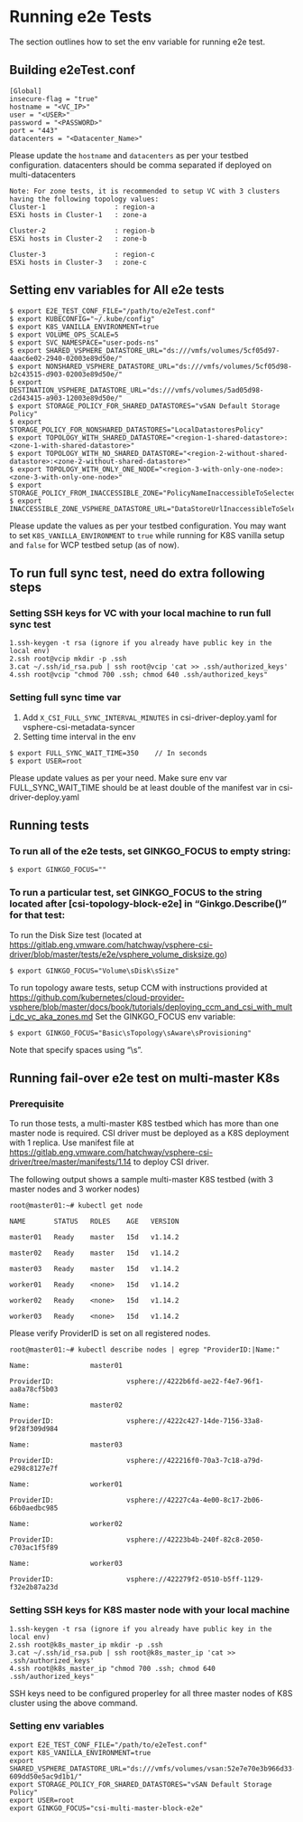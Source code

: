 # Running e2e Tests

The section outlines how to set the env variable for running e2e test.

## Building e2eTest.conf

```
[Global]
insecure-flag = "true"
hostname = "<VC_IP>"
user = "<USER>"
password = "<PASSWORD>"
port = "443"
datacenters = "<Datacenter_Name>"

```
Please update the `hostname` and `datacenters` as per your testbed configuration.
datacenters should be comma separated if deployed on multi-datacenters

```
Note: For zone tests, it is recommended to setup VC with 3 clusters having the following topology values:
Cluster-1                 : region-a
ESXi hosts in Cluster-1   : zone-a

Cluster-2                 : region-b
ESXi hosts in Cluster-2   : zone-b

Cluster-3                 : region-c
ESXi hosts in Cluster-3   : zone-c
```

## Setting env variables for All e2e tests
```shell
$ export E2E_TEST_CONF_FILE="/path/to/e2eTest.conf"
$ export KUBECONFIG="~/.kube/config"
$ export K8S_VANILLA_ENVIRONMENT=true
$ export VOLUME_OPS_SCALE=5
$ export SVC_NAMESPACE="user-pods-ns"
$ export SHARED_VSPHERE_DATASTORE_URL="ds:///vmfs/volumes/5cf05d97-4aac6e02-2940-02003e89d50e/"
$ export NONSHARED_VSPHERE_DATASTORE_URL="ds:///vmfs/volumes/5cf05d98-b2c43515-d903-02003e89d50e/"
$ export DESTINATION_VSPHERE_DATASTORE_URL="ds:///vmfs/volumes/5ad05d98-c2d43415-a903-12003e89d50e/"
$ export STORAGE_POLICY_FOR_SHARED_DATASTORES="vSAN Default Storage Policy"
$ export STORAGE_POLICY_FOR_NONSHARED_DATASTORES="LocalDatastoresPolicy"
$ export TOPOLOGY_WITH_SHARED_DATASTORE="<region-1-shared-datastore>:<zone-1-with-shared-datastore>"
$ export TOPOLOGY_WITH_NO_SHARED_DATASTORE="<region-2-without-shared-datastore>:<zone-2-without-shared-datastore>"
$ export TOPOLOGY_WITH_ONLY_ONE_NODE="<region-3-with-only-one-node>:<zone-3-with-only-one-node>"
$ export STORAGE_POLICY_FROM_INACCESSIBLE_ZONE="PolicyNameInaccessibleToSelectedTopologyValues"
$ export INACCESSIBLE_ZONE_VSPHERE_DATASTORE_URL="DataStoreUrlInaccessibleToSelectedTopologyValues"
```
Please update the values as per your testbed configuration. You may want to set `K8S_VANILLA_ENVIRONMENT` to `true` while running for K8S vanilla setup and `false` for WCP testbed setup (as of now).

## To run full sync test, need do extra following steps

### Setting SSH keys for VC with your local machine to run full sync test

```
1.ssh-keygen -t rsa (ignore if you already have public key in the local env)
2.ssh root@vcip mkdir -p .ssh
3.cat ~/.ssh/id_rsa.pub | ssh root@vcip 'cat >> .ssh/authorized_keys'
4.ssh root@vcip "chmod 700 .ssh; chmod 640 .ssh/authorized_keys"
```

### Setting full sync time var
1. Add `X_CSI_FULL_SYNC_INTERVAL_MINUTES` in csi-driver-deploy.yaml for vsphere-csi-metadata-syncer
2. Setting time interval in the env
```shell
$ export FULL_SYNC_WAIT_TIME=350    // In seconds
$ export USER=root
```
Please update values as per your need.
Make sure env var FULL_SYNC_WAIT_TIME should be at least double of the manifest var in csi-driver-deploy.yaml

## Running tests
### To run all of the e2e tests, set GINKGO_FOCUS to empty string:
``` shell
$ export GINKGO_FOCUS=""
```
### To run a particular test, set GINKGO_FOCUS to the string located after [csi-topology-block-e2e] in “Ginkgo.Describe()” for that test:
To run the Disk Size test (located at https://gitlab.eng.vmware.com/hatchway/vsphere-csi-driver/blob/master/tests/e2e/vsphere_volume_disksize.go)
``` shell
$ export GINKGO_FOCUS="Volume\sDisk\sSize"
```
To run topology aware tests, setup CCM with instructions provided at https://github.com/kubernetes/cloud-provider-vsphere/blob/master/docs/book/tutorials/deploying_ccm_and_csi_with_multi_dc_vc_aka_zones.md
Set the GINKGO_FOCUS env variable:
``` shell
$ export GINKGO_FOCUS="Basic\sTopology\sAware\sProvisioning"
```
Note that specify spaces using “\s”.

## Running fail-over e2e test on multi-master K8s
### Prerequisite
To run those tests, a multi-master K8S testbed which has more than one master node is required. CSI driver must be deployed as a K8S deployment with 1 replica. Use manifest file at https://gitlab.eng.vmware.com/hatchway/vsphere-csi-driver/tree/master/manifests/1.14 to deploy CSI driver.

The following output shows a sample multi-master K8S testbed (with 3 master nodes and 3 worker nodes)
``` shell
root@master01:~# kubectl get node

NAME       STATUS   ROLES    AGE   VERSION

master01   Ready    master   15d   v1.14.2

master02   Ready    master   15d   v1.14.2

master03   Ready    master   15d   v1.14.2

worker01   Ready    <none>   15d   v1.14.2

worker02   Ready    <none>   15d   v1.14.2

worker03   Ready    <none>   15d   v1.14.2
```

Please verify ProviderID is set on all registered nodes.
``` shell
root@master01:~# kubectl describe nodes | egrep "ProviderID:|Name:"

Name:               master01

ProviderID:                  vsphere://4222b6fd-ae22-f4e7-96f1-aa8a78cf5b03

Name:               master02

ProviderID:                  vsphere://4222c427-14de-7156-33a8-9f28f309d984

Name:               master03

ProviderID:                  vsphere://422216f0-70a3-7c18-a79d-e298c8127e7f

Name:               worker01

ProviderID:                  vsphere://42227c4a-4e00-8c17-2b06-66b0aedbc985

Name:               worker02

ProviderID:                  vsphere://42223b4b-240f-82c8-2050-c703ac1f5f89

Name:               worker03

ProviderID:                  vsphere://422279f2-0510-b5ff-1129-f32e2b87a23d

```


### Setting SSH keys for K8S master node with your local machine

```
1.ssh-keygen -t rsa (ignore if you already have public key in the local env)
2.ssh root@k8s_master_ip mkdir -p .ssh
3.cat ~/.ssh/id_rsa.pub | ssh root@k8s_master_ip 'cat >> .ssh/authorized_keys'
4.ssh root@k8s_master_ip "chmod 700 .ssh; chmod 640 .ssh/authorized_keys"
```
SSH keys need to be configured properley for all three master nodes of K8S cluster using the above command.

### Setting env variables
``` shell
export E2E_TEST_CONF_FILE="/path/to/e2eTest.conf"
export K8S_VANILLA_ENVIRONMENT=true
export SHARED_VSPHERE_DATASTORE_URL="ds:///vmfs/volumes/vsan:52e7e70e3b966d33-609dd50e5ac9d1b1/"
export STORAGE_POLICY_FOR_SHARED_DATASTORES="vSAN Default Storage Policy"
export USER=root
export GINKGO_FOCUS="csi-multi-master-block-e2e"
```

